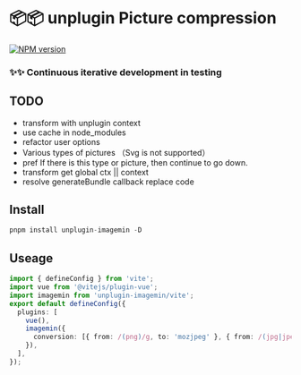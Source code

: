 # 📦📦 unplugin Picture compression

[![NPM version](https://img.shields.io/npm/v/unplugin-imagemin?color=a1b858&label=)](https://www.npmjs.com/package/unplugin-imagemin)

### ✨✨ Continuous iterative development in testing

## TODO 
- transform with unplugin context
- use cache in node_modules
- refactor user options 
- Various types of pictures （Svg is not supported）
- pref If there is this type or picture, then continue to go down.
- transform get global ctx || context
- resolve generateBundle callback replace code

## Install

```ts
pnpm install unplugin-imagemin -D
```


## Useage

```ts
import { defineConfig } from 'vite';
import vue from '@vitejs/plugin-vue';
import imagemin from 'unplugin-imagemin/vite';
export default defineConfig({
  plugins: [
    vue(),
    imagemin({
      conversion: [{ from: /(png)/g, to: 'mozjpeg' }, { from: /(jpg|jpeg)/g, to: 'webp' }]
    }),
  ],
});


```


